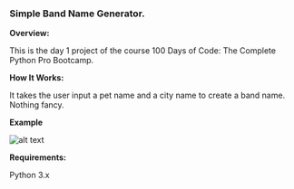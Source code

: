 ### **Simple Band Name Generator.**

**Overview:**

This is the day 1 project of the course 100 Days of Code: The Complete Python Pro Bootcamp.

**How It Works:**

It takes the user input a pet name and a city name to create a band name. Nothing fancy.

**Example**

![alt text]()

**Requirements:**

Python 3.x

